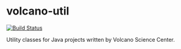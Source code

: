  volcano-util
==========================

[![Build Status](https://travis-ci.org/usgs/volcano-util.png)](https://travis-ci.org/usgs/volcano-util)

Utility classes for Java projects written by Volcano Science Center.

